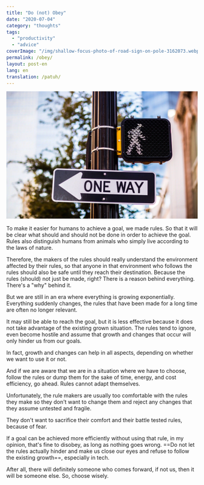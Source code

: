 ```yaml
---
title: "Do (not) Obey"
date: "2020-07-04"
category: "thoughts"
tags:
  - "productivity"
  - "advice"
coverImage: "/img/shallow-focus-photo-of-road-sign-on-pole-3162073.webp"
permalink: /obey/
layout: post-en
lang: en
translation: /patuh/
---
```


![](/img/shallow-focus-photo-of-road-sign-on-pole-3162073.webp)

To make it easier for humans to achieve a goal, we made rules. So that it will be clear what should and should not be done in order to achieve the goal. Rules also distinguish humans from animals who simply live according to the laws of nature.

Therefore, the makers of the rules should really understand the environment affected by their rules, so that anyone in that environment who follows the rules should also be safe until they reach their destination. Because the rules (should) not just be made, right? There is a reason behind everything. There's a "why" behind it.

But we are still in an era where everything is growing exponentially. Everything suddenly changes, the rules that have been made for a long time are often no longer relevant.

It may still be able to reach the goal, but it is less effective because it does not take advantage of the existing grown situation. The rules tend to ignore, even become hostile and assume that growth and changes that occur will only hinder us from our goals.

In fact, growth and changes can help in all aspects, depending on whether we want to use it or not.

And if we are aware that we are in a situation where we have to choose, follow the rules or dump them for the sake of time, energy, and cost efficiency, go ahead. Rules cannot adapt themselves.

Unfortunately, the rule makers are usually too comfortable with the rules they make so they don't want to change them and reject any changes that they assume untested and fragile.

They don't want to sacrifice their comfort and their battle tested rules, because of fear.

If a goal can be achieved more efficiently without using that rule, in my opinion, that's fine to disobey, as long as nothing goes wrong. ==Do not let the rules actually hinder and make us close our eyes and refuse to follow the existing growth==, especially in tech.

After all, there will definitely someone who comes forward, if not us, then it will be someone else. So, choose wisely.
